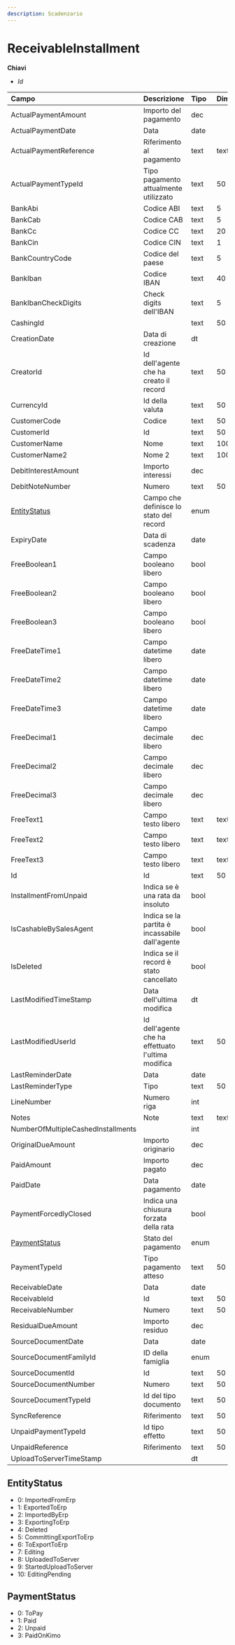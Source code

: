 ```yaml
---
description: Scadenzario
---
```


# ReceivableInstallment

**Chiavi**

* _Id_

| Campo | Descrizione | Tipo | Dimensione |
| :--- | :--- | :--- | :--- |
| ActualPaymentAmount | Importo del pagamento | dec |  |
| ActualPaymentDate | Data | date |  |
| ActualPaymentReference | Riferimento al pagamento | text | text |
| ActualPaymentTypeId | Tipo pagamento attualmente utilizzato | text | 50 |
| BankAbi | Codice ABI | text | 5 |
| BankCab | Codice CAB | text | 5 |
| BankCc | Codice CC | text | 20 |
| BankCin | Codice CIN | text | 1 |
| BankCountryCode | Codice del paese | text | 5 |
| BankIban | Codice IBAN | text | 40 |
| BankIbanCheckDigits | Check digits dell'IBAN | text | 5 |
| CashingId |  | text | 50 |
| CreationDate | Data di creazione | dt |  |
| CreatorId | Id dell'agente che ha creato il record | text | 50 |
| CurrencyId | Id della valuta | text | 50 |
| CustomerCode | Codice | text | 50 |
| CustomerId | Id | text | 50 |
| CustomerName | Nome | text | 100 |
| CustomerName2 | Nome 2 | text | 100 |
| DebitInterestAmount | Importo interessi | dec |  |
| DebitNoteNumber | Numero | text | 50 |
| [EntityStatus](receivableinstallment.md#entitystatus) | Campo che definisce lo stato del record | enum |  |
| ExpiryDate | Data di scadenza | date |  |
| FreeBoolean1 | Campo booleano libero | bool |  |
| FreeBoolean2 | Campo booleano libero | bool |  |
| FreeBoolean3 | Campo booleano libero | bool |  |
| FreeDateTime1 | Campo datetime libero | date |  |
| FreeDateTime2 | Campo datetime libero | date |  |
| FreeDateTime3 | Campo datetime libero | date |  |
| FreeDecimal1 | Campo decimale libero | dec |  |
| FreeDecimal2 | Campo decimale libero | dec |  |
| FreeDecimal3 | Campo decimale libero | dec |  |
| FreeText1 | Campo testo libero | text | text |
| FreeText2 | Campo testo libero | text | text |
| FreeText3 | Campo testo libero | text | text |
| Id | Id | text | 50 |
| InstallmentFromUnpaid | Indica se è una rata da insoluto | bool |  |
| IsCashableBySalesAgent | Indica se la partita è incassabile dall'agente | bool |  |
| IsDeleted | Indica se il record è stato cancellato | bool |  |
| LastModifiedTimeStamp | Data dell'ultima modifica | dt |  |
| LastModifiedUserId | Id dell'agente che ha effettuato l'ultima modifica | text | 50 |
| LastReminderDate | Data | date |  |
| LastReminderType | Tipo | text | 50 |
| LineNumber | Numero riga | int |  |
| Notes | Note | text | text |
| NumberOfMultipleCashedInstallments |  | int |  |
| OriginalDueAmount | Importo originario | dec |  |
| PaidAmount | Importo pagato | dec |  |
| PaidDate | Data pagamento | date |  |
| PaymentForcedlyClosed | Indica una chiusura forzata della rata | bool |  |
| [PaymentStatus](receivableinstallment.md#paymentstatus) | Stato del pagamento | enum |  |
| PaymentTypeId | Tipo pagamento atteso | text | 50 |
| ReceivableDate | Data | date |  |
| ReceivableId | Id | text | 50 |
| ReceivableNumber | Numero | text | 50 |
| ResidualDueAmount | Importo residuo | dec |  |
| SourceDocumentDate | Data | date |  |
| SourceDocumentFamilyId | ID della famiglia | enum |  |
| SourceDocumentId | Id | text | 50 |
| SourceDocumentNumber | Numero | text | 50 |
| SourceDocumentTypeId | Id del tipo documento | text | 50 |
| SyncReference | Riferimento | text | 50 |
| UnpaidPaymentTypeId | Id tipo effetto | text | 50 |
| UnpaidReference | Riferimento | text | 50 |
| UploadToServerTimeStamp |  | dt |  |

## EntityStatus

* 0: ImportedFromErp
* 1: ExportedToErp
* 2: ImportedByErp
* 3: ExportingToErp
* 4: Deleted
* 5: CommittingExportToErp
* 6: ToExportToErp
* 7: Editing
* 8: UploadedToServer
* 9: StartedUploadToServer
* 10: EditingPending

## PaymentStatus

* 0: ToPay
* 1: Paid
* 2: Unpaid
* 3: PaidOnKimo

